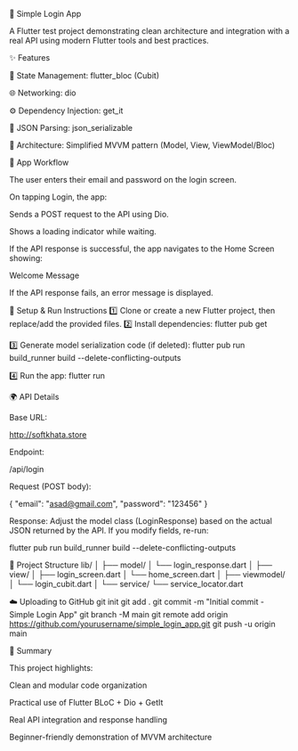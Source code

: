 🚀 Simple Login App

A Flutter test project demonstrating clean architecture and integration with a real API using modern Flutter tools and best practices.

✨ Features

🔄 State Management: flutter_bloc
 (Cubit)

🌐 Networking: dio

⚙️ Dependency Injection: get_it

🧩 JSON Parsing: json_serializable

🧱 Architecture: Simplified MVVM pattern (Model, View, ViewModel/Bloc)

📱 App Workflow

The user enters their email and password on the login screen.

On tapping Login, the app:

Sends a POST request to the API using Dio.

Shows a loading indicator while waiting.

If the API response is successful, the app navigates to the Home Screen showing:

Welcome Message

If the API response fails, an error message is displayed.

🔧 Setup & Run Instructions
1️⃣ Clone or create a new Flutter project, then replace/add the provided files.
2️⃣ Install dependencies:
flutter pub get

3️⃣ Generate model serialization code (if deleted):
flutter pub run build_runner build --delete-conflicting-outputs

4️⃣ Run the app:
flutter run

🌍 API Details

Base URL:

http://softkhata.store


Endpoint:

/api/login


Request (POST body):

{
  "email": "asad@gmail.com",
  "password": "123456"
}


Response:
Adjust the model class (LoginResponse) based on the actual JSON returned by the API.
If you modify fields, re-run:

flutter pub run build_runner build --delete-conflicting-outputs

🧠 Project Structure
lib/
│
├── model/
│   └── login_response.dart
│
├── view/
│   ├── login_screen.dart
│   └── home_screen.dart
│
├── viewmodel/
│   └── login_cubit.dart
│
└── service/
    └── service_locator.dart

☁️ Uploading to GitHub
git init
git add .
git commit -m "Initial commit - Simple Login App"
git branch -M main
git remote add origin https://github.com/yourusername/simple_login_app.git
git push -u origin main

🏁 Summary

This project highlights:

Clean and modular code organization

Practical use of Flutter BLoC + Dio + GetIt

Real API integration and response handling

Beginner-friendly demonstration of MVVM architecture